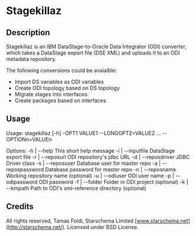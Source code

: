 Stagekillaz
===========

Description
-----------

Stagekillaz is an IBM DataStage-to-Oracle Data Integrator (ODI) converter, which takes a DataStage export file
(DSE XML) and uploads it to an ODI metadata repository. 

The following conversions could be avaialble:

* Import DS variables as ODI variables
* Create ODI topology based on DS topology 
* Migrate stages into interfaces
* Create packages based on interfaces

Usage
-----

Usage: stagekillaz [-h] -OPT1 VALUE1 --LONGOPT2=VALUE2 ... --OPTIONn=VALUEn

Options:
    -h | --help           This short help message
    -i | --inputfile      DataStage export file
    -r | --reposurl       ODI repository's jdbc URL
    -d | --reposdriver    JDBC Driver class
    -s | --reposuser      Database user for master repo
    -a | --repospassword  Database password for master repo
    -n | --reposname      Working repository name (optional)
    -u | --odiuser        ODI user name
    -p | --odipassword    ODI password
    -f | --folder         Folder in ODI project (optional)
    -k | --kmpath         Path to ODI's xml-reference directory (optional)

Credits
-------

All rights reserved, Tamas Foldi, Starschema Limited [www.starschema.net](http://starschema.net/).
Licensed under BSD License.